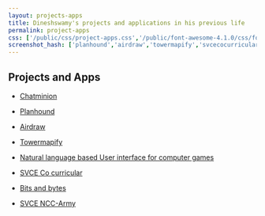 ```yaml
---
layout: projects-apps
title: Dineshswamy's projects and applications in his previous life
permalink: project-apps
css: ['/public/css/project-apps.css','/public/font-awesome-4.1.0/css/font-awesome.min.css']
screenshot_hash: ['planhound','airdraw','towermapify','svcecocurricular','nlpui','bitsandbytes','ncc','code-on-me']
---
```



## Projects and Apps
<ul class="project-listing">
  <li>
    <p><a href="/chatminion/" target="_blank">Chatminion</a>                                 <i class="fa fa-star fa-4"></i><i class="fa fa-star fa-4"></i><i class="fa fa-star fa-4"></i><i class="fa fa-star fa-4"></i></p>
  </li>
  <li>
    <p><a href="http://planhound.in/" target="_blank">Planhound</a>             <i class="fa fa-star fa-4"></i><i class="fa fa-star fa-4"></i><i class="fa fa-star fa-4"></i><i class="fa fa-star fa-4"></i></p>
  </li>
  <li>
    <p><a href="/airdraw/" target="_blank">Airdraw</a>                                          <i class="fa fa-star fa-4"></i><i class="fa fa-star fa-4"></i><i class="fa fa-star fa-4"></i></p>
  </li>
  <li>
    <p><a href="/towermapify/" target="_blank">Towermapify</a>                           <i class="fa fa-star fa-4"></i><i class="fa fa-star fa-4"></i><i class="fa fa-star fa-4"></i></p>
  </li>
  <li>
    <p><a href="/natural-language-ui-for-games/" target="_blank">Natural language based User interface for computer games</a> <i class="fa fa-star fa-4"></i><i class="fa fa-star fa-4"></i><i class="fa fa-star fa-4"></i></p>
  </li>
  <li>
    <p><a href="/co-curricular/" target="_blank">SVCE Co curricular </a>         <i class="fa fa-star fa-4"></i><i class="fa fa-star fa-4"></i><i class="fa fa-star fa-4"></i></p>
  </li>
  <li>
    <p><a href="/bits-and-bytes/" target="_blank">Bits and bytes </a>                <i class="fa fa-star fa-4"></i><i class="fa fa-star fa-4"></i></p>
  </li>
  <li>
    <p><a href="/ncc-army/" target="_blank">SVCE NCC-Army </a>                           <i class="fa fa-star fa-4"></i><i class="fa fa-star fa-4"></i></p>
  </li>
</ul>